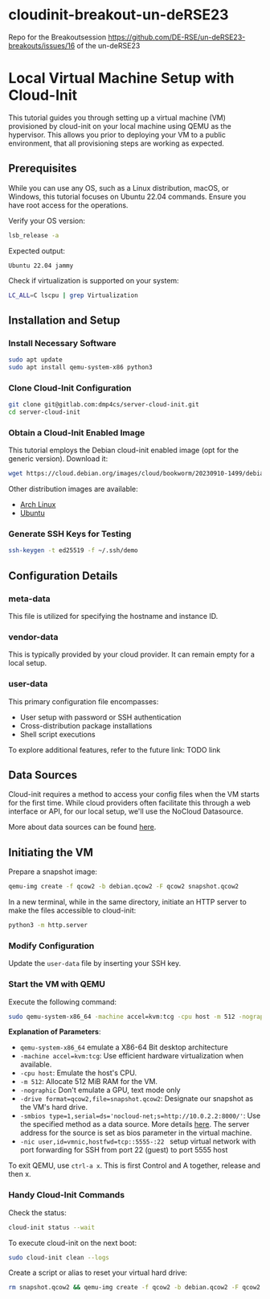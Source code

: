 # cloudinit-breakout-un-deRSE23
Repo for the Breakoutsession https://github.com/DE-RSE/un-deRSE23-breakouts/issues/16 of the un-deRSE23

# Local Virtual Machine Setup with Cloud-Init

This tutorial guides you through setting up a virtual machine (VM) provisioned by cloud-init on your local machine using QEMU as the hypervisor. This allows you prior to deploying your VM to a public environment, that all provisioning steps are working as expected.

## Prerequisites

While you can use any OS, such as a Linux distribution, macOS, or Windows, this tutorial focuses on Ubuntu 22.04 commands. Ensure you have root access for the operations.

Verify your OS version:

```bash
lsb_release -a
```

Expected output:

```
Ubuntu 22.04 jammy
```

Check if virtualization is supported on your system:

```bash
LC_ALL=C lscpu | grep Virtualization
```

## Installation and Setup

### Install Necessary Software

```bash
sudo apt update
sudo apt install qemu-system-x86 python3
```

### Clone Cloud-Init Configuration

```bash
git clone git@gitlab.com:dmp4cs/server-cloud-init.git
cd server-cloud-init
```

### Obtain a Cloud-Init Enabled Image

This tutorial employs the Debian cloud-init enabled image (opt for the generic version). Download it:

```bash
wget https://cloud.debian.org/images/cloud/bookworm/20230910-1499/debian-12-generic-amd64-20230910-1499.qcow2 -O debian.qcow2
```

Other distribution images are available:

- [Arch Linux](https://gitlab.archlinux.org/archlinux/arch-boxes)
- [Ubuntu](https://cloud-images.ubuntu.com/)

### Generate SSH Keys for Testing

```bash
ssh-keygen -t ed25519 -f ~/.ssh/demo
```

## Configuration Details

### meta-data
This file is utilized for specifying the hostname and instance ID.

### vendor-data
This is typically provided by your cloud provider. It can remain empty for a local setup.

### user-data
This primary configuration file encompasses:

- User setup with password or SSH authentication
- Cross-distribution package installations
- Shell script executions

To explore additional features, refer to the future link: TODO link

## Data Sources

Cloud-init requires a method to access your config files when the VM starts for the first time. While cloud providers often facilitate this through a web interface or API, for our local setup, we'll use the NoCloud Datasource.

More about data sources can be found [here](https://cloudinit.readthedocs.io/en/latest/reference/datasources.html).

## Initiating the VM

Prepare a snapshot image:

```bash
qemu-img create -f qcow2 -b debian.qcow2 -F qcow2 snapshot.qcow2
```

In a new terminal, while in the same directory, initiate an HTTP server to make the files accessible to cloud-init:

```bash
python3 -m http.server
```

### Modify Configuration

Update the `user-data` file by inserting your SSH key.

### Start the VM with QEMU

Execute the following command:

```bash
sudo qemu-system-x86_64 -machine accel=kvm:tcg -cpu host -m 512 -nographic -drive format=qcow2,file=snapshot.qcow2 -smbios type=1,serial=ds='nocloud-net;s=http://10.0.2.2:8000/' -nic user,id=vmnic,hostfwd=tcp::5555-:22 
```

**Explanation of Parameters**:
- `qemu-system-x86_64` emulate a X86-64 Bit desktop architecture
- `-machine accel=kvm:tcg`: Use efficient hardware virtualization when available.
- `-cpu host`: Emulate the host's CPU.
- `-m 512`: Allocate 512 MiB RAM for the VM.
- ```-nographic``` Don't emulate a GPU, text mode only
- `-drive format=qcow2,file=snapshot.qcow2`: Designate our snapshot as the VM's hard drive.
- `-smbios type=1,serial=ds='nocloud-net;s=http://10.0.2.2:8000/'`: Use the specified method as a data source. More details [here](https://cloudinit.readthedocs.io/en/latest/reference/datasources/nocloud.html#method-3-custom-webserver-kernel-commandline-or-smbios). The server address for the source is set as bios parameter in the virtual machine.
- ```-nic user,id=vmnic,hostfwd=tcp::5555-:22 ``` setup virtual  network with port forwarding for SSH from port 22 (guest) to port 5555 host


To exit QEMU, use `ctrl-a x`. This is first Control and A together, release and then x.

### Handy Cloud-Init Commands

Check the status:

```bash
cloud-init status --wait
```

To execute cloud-init on the next boot:

```bash
sudo cloud-init clean --logs
```

Create a script or alias to reset your virtual hard drive:

```bash
rm snapshot.qcow2 && qemu-img create -f qcow2 -b debian.qcow2 -F qcow2 snapshot.qcow2
```
